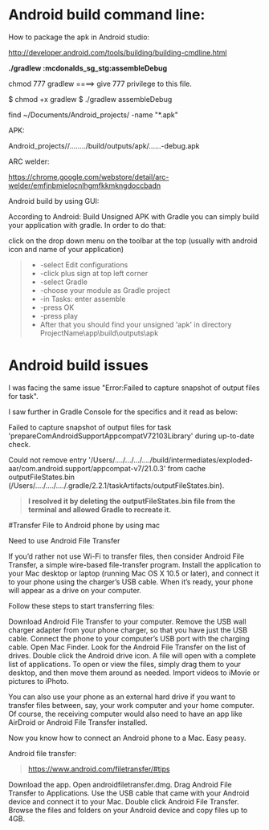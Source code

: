 # Android build command line:

How to package the apk in Android studio:


http://developer.android.com/tools/building/building-cmdline.html

**./gradlew :mcdonalds_sg_stg:assembleDebug**

chmod 777 gradlew       ====> give 777 privilege to this file.

$ chmod +x gradlew
$ ./gradlew assembleDebug


find ~/Documents/Android_projects/ -name "*.apk"

 
APK:

Android_projects//......../build/outputs/apk/......-debug.apk

ARC welder:

https://chrome.google.com/webstore/detail/arc-welder/emfinbmielocnlhgmfkkmkngdoccbadn


 

Android build by using GUI:

According to Android: Build Unsigned APK with Gradle you can simply build your application with gradle. In order to do that:

click on the drop down menu on the toolbar at the top (usually with android icon and name of your application)

> * -select Edit configurations
> * -click plus sign at top left corner
> * -select Gradle
> * -choose your module as Gradle project
> * -in Tasks: enter assemble
> * -press OK
> * -press play
> * After that you should find your unsigned 'apk' in directory ProjectName\app\build\outputs\apk



# Android build issues

I was facing the same issue "Error:Failed to capture snapshot of output files for task".

I saw further in Gradle Console for the specifics and it read as below:

Failed to capture snapshot of output files for task 'prepareComAndroidSupportAppcompatV72103Library' during up-to-date check.

Could not remove entry '/Users/..../.../.../..../build/intermediates/exploded-aar/com.android.support/appcompat-v7/21.0.3' from cache outputFileStates.bin (/Users/..../..../..../.gradle/2.2.1/taskArtifacts/outputFileStates.bin).

> **I resolved it by deleting the outputFileStates.bin file from the terminal and allowed Gradle to recreate it.**



#Transfer File to Android phone by using mac

Need to use Android File Transfer

If you’d rather not use Wi-Fi to transfer files, then consider Android File Transfer, a simple wire-based file-transfer program. Install the application to your Mac desktop or laptop (running Mac OS X 10.5 or later), and connect it to your phone using the charger’s USB cable. When it’s ready, your phone will appear as a drive on your computer.

Follow these steps to start transferring files:

Download Android File Transfer to your computer.
Remove the USB wall charger adapter from your phone charger, so that you have just the USB cable.
Connect the phone to your computer’s USB port with the charging cable.
Open Mac Finder.
Look for the Android File Transfer on the list of drives.
Double click the Android drive icon.
A file will open with a complete list of applications. To open or view the files, simply drag them to your desktop, and then move them around as needed. Import videos to iMovie or pictures to iPhoto.

You can also use your phone as an external hard drive if you want to transfer files between, say, your work computer and your home computer. Of course, the receiving computer would also need to have an app like AirDroid or Android File Transfer installed.

Now you know how to connect an Android phone to a Mac. Easy peasy.

Android file transfer:
> https://www.android.com/filetransfer/#tips

Download the app.
Open androidfiletransfer.dmg.
Drag Android File Transfer to Applications.
Use the USB cable that came with your Android device and connect it to your Mac.
Double click Android File Transfer.
Browse the files and folders on your Android device and copy files up to 4GB.









